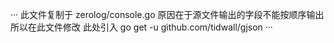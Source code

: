 ···
此文件复制于 zerolog/console.go
原因在于源文件输出的字段不能按顺序输出
所以在此文件修改
此处引入 go get -u github.com/tidwall/gjson
···
